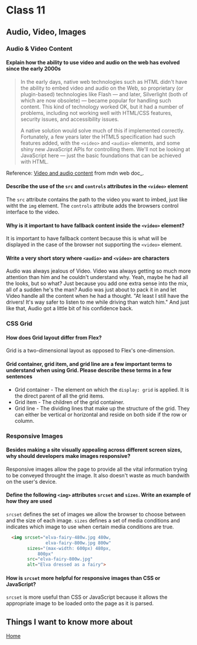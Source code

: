 # Class 11

## Audio, Video, Images

### Audio & Video Content

#### **Explain how the ability to use video and audio on the web has evolved since the early 2000s**

>
>In the early days, native web technologies such as HTML didn't have the ability to embed video and audio on the Web, so proprietary (or plugin-based) technologies like Flash — and later, Silverlight (both of which are now obsolete) — became popular for handling such content. This kind of technology worked OK, but it had a number of problems, including not working well with HTML/CSS features, security issues, and accessibility issues.
>
>A native solution would solve much of this if implemented correctly. Fortunately, a few years later the HTML5 specification had such features added, with the `<video>` and `<audio>` elements, and some shiny new JavaScript APIs for controlling them. We'll not be looking at JavaScript here — just the basic foundations that can be achieved with HTML.
>

Reference: [Video and audio content](https://developer.mozilla.org/en-US/docs/Learn/HTML/Multimedia_and_embedding/Video_and_audio_content) from mdn web doc_.

#### **Describe the use of the `src` and `controls` attributes in the `<video>` element**

The `src` attribute contains the path to the video you want to imbed, just like witht the `img` element. The `controls` attribute adds the browsers control interface to the video.

#### **Why is it important to have fallback content inside the `<video>` element?**

It is important to have fallback content because this is what will be displayed in the case of the browser not supporting the `<video>` element.

#### **Write a very short story where `<audio>` and `<video>` are characters**

Audio was always jealous of Video. Video was always getting so much more attention than him and he couldn't understand why. Yeah, maybe he had all the looks, but so what? Just because you add one extra sense into the mix, all of a sudden he's the man? Audio was just about to pack it in and let Video handle all the content when he had a thought. "At least I still have the drivers! It's way safer to listen to me while driving than watch him." And just like that, Audio got a little bit of his confidence back.

### CSS Grid

#### **How does Grid layout differ from Flex?**

Grid is a two-dimensional layout as opposed to Flex's one-dimension.

#### **Grid container, grid item, and grid line are a few important terms to understand when using Grid. Please describe these terms in a few sentences**

- Grid container - The element on which the `display: grid` is applied. It is the direct parent of all the grid items.
- Grid item - The children of the grid container.
- Grid line - The dividing lines that make up the structure of the grid. They can either be vertical or horizontal and reside on both side if the row or column.

### Responsive Images

#### **Besides making a site visually appealing across different screen sizes, why should developers make images responsive?**

Responsive images allow the page to provide all the vital information trying to be conveyed throught the image. It also doesn't waste as much bandwith on the user's device.

#### **Define the following `<img>` attributes `srcset` and `sizes`. Write an example of how they are used**

`srcset` defines the set of images we allow the browser to choose between and the size of each image. `sizes` defines a set of media conditions and indicates which image to use when certain media conditions are true.

```html
  <img srcset="elva-fairy-480w.jpg 480w,
               elva-fairy-800w.jpg 800w"
        sizes="(max-width: 600px) 480px,
            800px"
        src="elva-fairy-800w.jpg"
        alt="Elva dressed as a fairy">
```

#### **How is `srcset` more helpful for responsive images than CSS or JavaScript?**

`srcset` is more useful than CSS or JavaScript because it allows the appropriate image to be loaded onto the page as it is parsed.

## Things I want to know more about

[Home](README.md)
